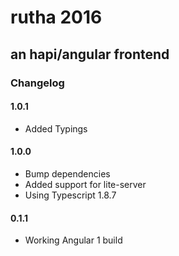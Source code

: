 # rutha 2016
## an hapi/angular frontend

### Changelog ###


#### 1.0.1

* Added Typings

#### 1.0.0

* Bump dependencies
* Added support for lite-server
* Using Typescript 1.8.7

#### 0.1.1

* Working Angular 1 build
